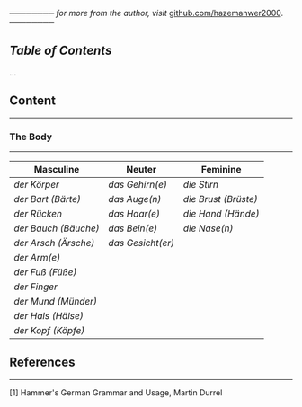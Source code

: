 ──────── *for more from the author, visit* [github.com/hazemanwer2000](https://github.com/hazemanwer2000). ────────
## *Table of Contents*
...
## Content
---
### ~~The Body~~
---

| Masculine            | Neuter            | Feminine             |
| -------------------- | ----------------- | -------------------- |
| *der Körper*         | *das Gehirn(e)*   | *die Stirn*          |
| *der Bart (Bärte)*   | *das Auge(n)*     | *die Brust (Brüste)* |
| *der Rücken*         | *das Haar(e)*     | *die Hand (Hände)*   |
| *der Bauch (Bäuche)* | *das Bein(e)*     | *die Nase(n)*        |
| *der Arsch (Ärsche)* | *das Gesicht(er)* |                      |
| *der Arm(e)*         |                   |                      |
| *der Fuß (Füße)*     |                   |                      |
| *der Finger*         |                   |                      |
| *der Mund (Münder)*  |                   |                      |
| *der Hals (Hälse)*   |                   |                      |
| *der Kopf (Köpfe)*   |                   |                      |

## References
---
[1] Hammer's German Grammar and Usage, Martin Durrel
